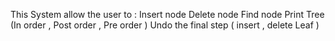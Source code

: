 This System allow the user to :
Insert node
Delete node
Find node
Print Tree (In order , Post order , Pre order )
Undo the final step ( insert , delete Leaf )